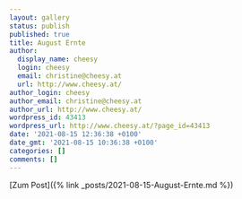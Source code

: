 ```yaml
---
layout: gallery
status: publish
published: true
title: August Ernte
author:
  display_name: cheesy
  login: cheesy
  email: christine@cheesy.at
  url: http://www.cheesy.at/
author_login: cheesy
author_email: christine@cheesy.at
author_url: http://www.cheesy.at/
wordpress_id: 43413
wordpress_url: http://www.cheesy.at/?page_id=43413
date: '2021-08-15 12:36:38 +0100'
date_gmt: '2021-08-15 10:36:38 +0100'
categories: []
comments: []
---
```

<!-- wp:core-embed/wordpress {"url":"http://www.cheesy.at/2021/04/43430/","type":"rich","providerNameSlug":"cheesy-at","className":""} -->
[Zum Post]({% link _posts/2021-08-15-August-Ernte.md %})
